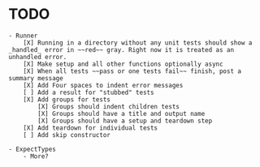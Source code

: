 # TODO
    - Runner
        [X] Running in a directory without any unit tests should show a _handled_ error in ~~red~~ gray. Right now it is treated as an unhandled error.
        [X] Make setup and all other functions optionally async
        [X] When all tests ~~pass or one tests fail~~ finish, post a summary message
        [X] Add Four spaces to indent error messages
        [ ] Add a result for "stubbed" tests
        [X] Add groups for tests
            [X] Groups should indent children tests
            [X] Groups should have a title and output name
            [X] Groups should have a setup and teardown step
        [X] Add teardown for individual tests
        [ ] Add skip constructor

    - ExpectTypes
        - More?
